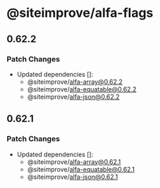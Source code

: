 # @siteimprove/alfa-flags

## 0.62.2

### Patch Changes

- Updated dependencies []:
  - @siteimprove/alfa-array@0.62.2
  - @siteimprove/alfa-equatable@0.62.2
  - @siteimprove/alfa-json@0.62.2

## 0.62.1

### Patch Changes

- Updated dependencies []:
  - @siteimprove/alfa-array@0.62.1
  - @siteimprove/alfa-equatable@0.62.1
  - @siteimprove/alfa-json@0.62.1
